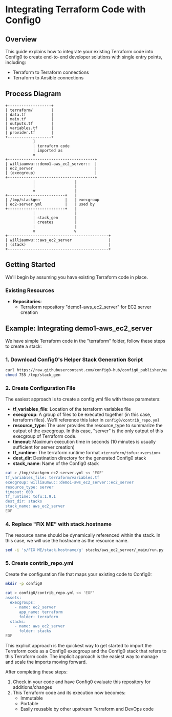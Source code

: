 # Integrating Terraform Code with Config0

## Overview
This guide explains how to integrate your existing Terraform code into Config0 to create end-to-end developer solutions with single entry points, including:
- Terraform to Terraform connections
- Terraform to Ansible connections

## Process Diagram
```
+-------------------+
| terraform/        |
| data.tf           |
| main.tf           |
| outputs.tf        |
| variables.tf      |
| provider.tf       |
+-------------------+
            ]
            | terraform code
            | imported as
            v
+--------------------------------------+
| williaumwu:::demo1-aws_ec2_server::  |
| ec2_server                           |
| (execgroup)                          |
+--------------------------------------+
            |                 |
            |                 | 
            v                 |
+-------------------------+   |
| /tmp/stackgen-          |   | execgroup
| ec2-server.yml          |   | used by
+-------------------------+   |
            |                 |
            | stack_gen       |
            | creates         |
            |                 |
            v                 v
+--------------------------------------------+
| williaumwu:::aws_ec2_server                |
| (stack)                                    |
+--------------------------------------------+
```

## Getting Started
We'll begin by assuming you have existing Terraform code in place.

### Existing Resources
- **Repositories**:
  - Terraform repository "demo1-aws_ec2_server" for EC2 server creation

## Example: Integrating demo1-aws_ec2_server

We have simple Terraform code in the "terraform" folder, follow these steps to create a stack:

### 1. Download Config0's Helper Stack Generation Script
```bash
curl https://raw.githubusercontent.com/config0-hub/config0_publisher/main/config0_publisher/bin/stack_gen -o /tmp/stack_gen
chmod 755 /tmp/stack_gen
```

### 2. Create Configuration File
The easiest approach is to create a config.yml file with these parameters:

- **tf_variables_file**: Location of the terraform variables file
- **execgroup**: A group of files to be executed together (in this case, terraform files). We'll reference this later in `config0/contrib_repo.yml`
- **resource_type**: The user provides the resource_type to summarize the output of the execgroup. In this case, "server" is the only output of this execgroup of Terraform code.
- **timeout**: Maximum execution time in seconds (10 minutes is usually sufficient for server creation)
- **tf_runtime**: The terraform runtime format `<terraform/tofu>:<version>`
- **dest_dir**: Destination directory for the generated Config0 stack
- **stack_name**: Name of the Config0 stack

```bash
cat > /tmp/stackgen-ec2-server.yml << 'EOF'
tf_variables_file: terraform/variables.tf
execgroup: williaumwu:::demo1-aws_ec2_server::ec2_server
resource_type: server
timeout: 600
tf_runtime: tofu:1.9.1
dest_dir: stacks
stack_name: aws_ec2_server
EOF
```

### 4. Replace "FIX ME" with stack.hostname 

The resource name should be dynamically referenced within the stack. In this case, we will use the hostname as the resource name.

```bash
sed -i 's/FIX ME/stack.hostname/g' stacks/aws_ec2_server/_main/run.py
```

### 5. Create contrib_repo.yml

Create the configuration file that maps your existing code to Config0:

```bash
mkdir -p config0

cat > config0/contrib_repo.yml << 'EOF'
assets:
  execgroups:
    - name: ec2_server
      app_name: terraform
      folder: terraform
  stacks:
    - name: aws_ec2_server
      folder: stacks
EOF
```

This explicit approach is the quickest way to get started to import the Terraform code as a Config0 execgroup and the Config0 stack that refers to this Terraform code. The implicit approach is the easiest way to manage and scale the imports moving forward.

After completing these steps:
1. Check in your code and have Config0 evaluate this repository for additions/changes
2. This Terraform code and its execution now becomes:
   - Immutable
   - Portable
   - Easily reusable by other upstream Terraform and DevOps code
